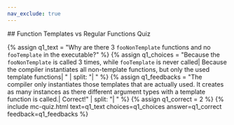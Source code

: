 ```yaml
---
nav_exclude: true
---
```

<link href="https://cdn.jsdelivr.net/npm/bootstrap@5.0.2/dist/css/bootstrap.min.css" rel="stylesheet" integrity="sha384-EVSTQN3/azprG1Anm3QDgpJLIm9Nao0Yz1ztcQTwFspd3yD65VohhpuuCOmLASjC" crossorigin="anonymous">
<script src="https://cdn.jsdelivr.net/npm/bootstrap@5.0.2/dist/js/bootstrap.bundle.min.js" integrity="sha384-MrcW6ZMFYlzcLA8Nl+NtUVF0sA7MsXsP1UyJoMp4YLEuNSfAP+JcXn/tWtIaxVXM" crossorigin="anonymous"></script>
## Function Templates vs Regular Functions Quiz

  {% assign q1_text = "Why are there 3 `fooNonTemplate` functions and no `fooTemplate` in the executable?" %}
  {% assign q1_choices = "Because the `fooNonTemplate` is called 3 times, while `fooTemplate` is never called| Because the compiler instantiates all non-template functions, but only the used template functions| " | split: "| " %}
  {% assign q1_feedbacks = "The compiler only instantiates those templates that are actually used. It creates as many instances as there different argument types with a template function is called.| Correct!" | split: "| " %}
  {% assign q1_correct = 2 %}
  {% include mc-quiz.html text=q1_text choices=q1_choices answer=q1_correct feedback=q1_feedbacks %}
